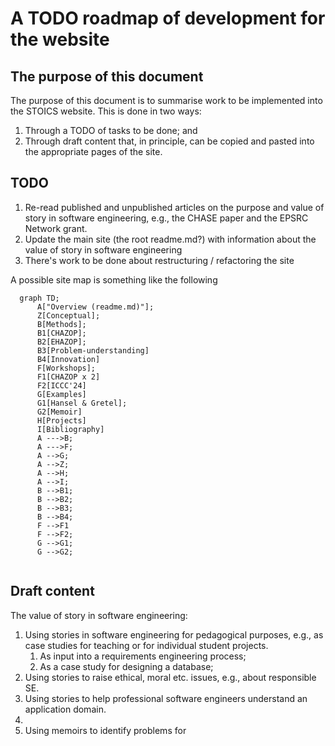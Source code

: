 # A TODO roadmap of development for the website

## The purpose of this document

The purpose of this document is to summarise work to be implemented into the STOICS website. This is done in two ways:

1. Through a TODO of tasks to be done; and
2. Through draft content that, in principle, can be copied and pasted into the appropriate pages of the site.

## TODO

1. Re-read published and unpublished articles on the purpose and value of story in software engineering, e.g., the CHASE paper and the EPSRC Network grant.
2. Update the main site (the root readme.md?) with information about the value of story in software engineering
3. There's work to be done about restructuring / refactoring the site

A possible site map is something like the following

```mermaid
  graph TD;
      A["Overview (readme.md)"];
      Z[Conceptual];
      B[Methods];
      B1[CHAZOP];
      B2[EHAZOP];
      B3[Problem-understanding]
      B4[Innovation]
      F[Workshops];
      F1[CHAZOP x 2]
      F2[ICCC'24]
      G[Examples]
      G1[Hansel & Gretel];
      G2[Memoir]
      H[Projects]
      I[Bibliography]
      A --->B;
      A --->F;
      A -->G;
      A -->Z;
      A -->H;
      A -->I;
      B -->B1;
      B -->B2;
      B -->B3;
      B -->B4;
      F -->F1
      F -->F2;
      G -->G1;
      G -->G2;
     
```



## Draft content

The value of story in software engineering:

1. Using stories in software engineering for pedagogical purposes, e.g., as case studies for teaching or for individual student projects.
   1. As input into a requirements engineering process;
   2. As a case study for designing a database;
2. Using stories to raise ethical, moral etc. issues, e.g., about responsible SE.
3. Using stories to help professional software engineers understand an application domain.
4. 
5. Using memoirs to identify problems for 